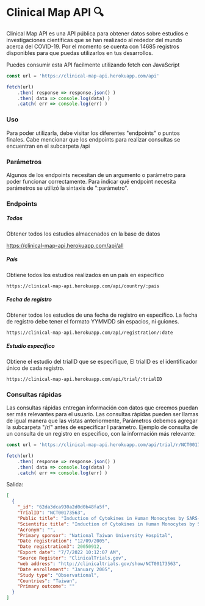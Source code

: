 # Clinical Map API 🔍️

Clinical Map API es una API pública para obtener datos sobre estudios e
investigaciones científicas que se han realizado al rededor del mundo
acerca del COVID-19. Por el momento se cuenta con 14685 registros
disponibles para que puedas utilizarlos en tus desarrollos.

Puedes consumir esta API facilmente utilizando fetch con JavaScript

```javascript
const url = 'https://clinical-map-api.herokuapp.com/api'

fetch(url)
	.then( response => response.json() )
	.then( data => console.log(data) )
	.catch( err => console.log(err) )
```

### Uso

Para poder utilizarla, debe visitar los diferentes \"endpoints\" o
puntos finales. Cabe mencionar que los endpoints para realizar consultas
se encuentran en el subcarpeta /api

### Parámetros

Algunos de los endpoints necesitan de un argumento o parámetro para poder funcionar correctamente. Para indicar qué endpoint necesita parámetros se utilizó la sintaxis de \":parámetro\".

### Endpoints

##### Todos

Obtener todos los estudios almacenados en la base de datos

  https://clinical-map-api.herokuapp.com/api/all

##### País

Obtiene todos los estudios realizados en un país en específico

	https://clinical-map-api.herokuapp.com/api/country/:pais

##### Fecha de registro

Obtener todos los estudios de una fecha de registro en específico. La fecha de registro debe tener el formato YYMMDD sin espacios, ni guiones.

	https://clinical-map-api.herokuapp.com/api/registration/:date

##### Estudio específico

Obtiene el estudio del trialID que se especifique, El trialID es el identificador único de cada registro.

	https://clinical-map-api.herokuapp.com/api/trial/:trialID

### Consultas rápidas

Las consultas rápidas entregan información con datos que creemos puedan ser más relevantes para el usuario. Las consultas rápidas pueden ser llamas de igual manera que las vistas anteriormente, Parámetros debemos agregar la subcarpeta \"/r/\" antes de especificar l parámetro. Ejemplo de consulta de un consulta de un registro en específico, con la información más relevante:

```javascript
const url = 'https://clinical-map-api.herokuapp.com/api/trial/r/NCT00173563'

fetch(url)
	.then( response => response.json() )
	.then( data => console.log(data) )
	.catch( err => console.log(err) )

```
Salida:

```json
[
  {
    "_id": "62da3dca930a2d0d0b48fa5f",
    "TrialID": "NCT00173563",
    "Public title": "Induction of Cytokines in Human Monocytes by SARS-CoV in Adults and Children",
    "Scientific title": "Induction of Cytokines in Human Monocytes by SARS-CoV in Adults and Children",
    "Acronym": "",
    "Primary sponsor": "National Taiwan University Hospital",
    "Date registration": "12/09/2005",
    "Date registration3": 20050912,
    "Export date": "7/7/2022 10:12:07 AM",
    "Source Register": "ClinicalTrials.gov",
    "web address": "http://clinicaltrials.gov/show/NCT00173563",
    "Date enrollement": "January 2005",
    "Study type": "Observational",
    "Countries": "Taiwan",
    "Primary outcome": ""
  }
]
```
